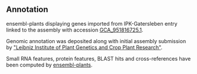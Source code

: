 **Annotation**
----------

ensembl-plants displaying genes imported from IPK-Gatersleben entry linked to the assembly with accession [GCA\_951816725.1](http://www.ebi.ac.uk/ena/data/view/GCA_951816725.1).

Genomic annotation was deposited along with initial assembly submission by ["Leibniz Institute of Plant Genetics and Crop Plant Research"](https://www.ipk-gatersleben.de/en/).

Small RNA features, protein features, BLAST hits and cross-references have been
computed by [ensembl-plants](https://plants.ensembl.org/info/genome/annotation/index.html).
